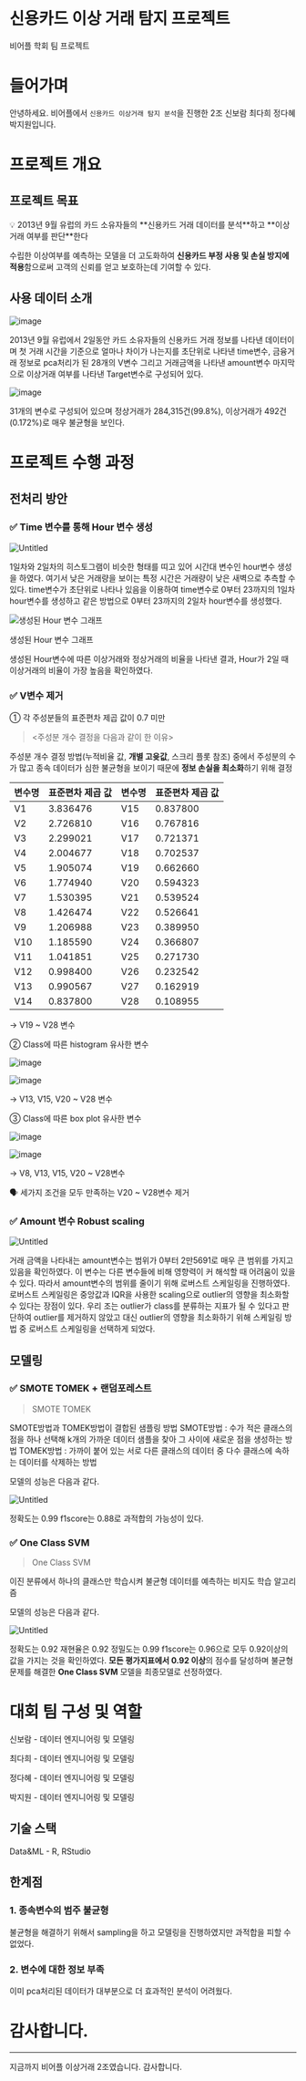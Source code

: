 # 신용카드 이상 거래 탐지 프로젝트
비어플 학회 팀 프로젝트

# 들어가며

안녕하세요. 비어플에서 `신용카드 이상거래 탐지 분석`을 진행한 2조 신보람 최다희 정다혜 박지원입니다.

# 프로젝트 개요

## 프로젝트 목표

<aside>
💡 2013년 9월 유럽의 카드 소유자들의 **신용카드 거래 데이터를 분석**하고 **이상 거래 여부를 판단**한다

</aside>

수립한 이상여부를 예측하는 모델을 더 고도화하여 **신용카드 부정 사용 및 손실 방지에 적용**함으로써 고객의 신뢰를 얻고 보호하는데 기여할 수 있다.

## 사용 데이터 소개

![image](https://github.com/Da-Hye-JUNG/Abnormal-transaction-detection/assets/96599427/1eb8537c-32c8-4001-b28d-50390d47adeb)


2013년 9월 유럽에서 2일동안 카드 소유자들의 신용카드 거래 정보를 나타낸 데이터이며 첫 거래 시간을 기준으로 얼마나 차이가 나는지를 초단위로 나타낸 time변수, 금융거래 정보로 pca처리가 된 28개의 V변수 그리고 거래금액을 나타낸 amount변수 마지막으로 이상거래 여부를 나타낸 Target변수로 구성되어 있다.

![image](https://github.com/Da-Hye-JUNG/Abnormal-transaction-detection/assets/96599427/8ce3f6f9-985f-4b77-bdba-234008ac8c3f)


31개의 변수로 구성되어 있으며 정상거래가 284,315건(99.8%), 이상거래가 492건(0.172%)로 매우 불균형을 보인다.

# 프로젝트 수행 과정

## 전처리 방안

### ✅ Time 변수를 통해 Hour 변수 생성

![Untitled](https://prod-files-secure.s3.us-west-2.amazonaws.com/97ae9738-716c-41e9-8d6a-2e66dca980b9/a82e6975-c4ab-42e0-a07e-5e97b8ad0c6d/Untitled.png)

1일차와 2일차의 히스토그램이 비슷한 형태를 띠고 있어 시간대 변수인 hour변수 생성을 하였다. 여기서 낮은 거래량을 보이는 특정 시간은 거래량이 낮은 새벽으로 추측할 수 있다. time변수가 초단위로 나타나 있음을 이용하여 time변수로 0부터 23까지의 1일차 hour변수를 생성하고 같은 방법으로 0부터 23까지의 2일차 hour변수를 생성했다.

![생성된 Hour 변수 그래프](https://prod-files-secure.s3.us-west-2.amazonaws.com/97ae9738-716c-41e9-8d6a-2e66dca980b9/adbbb789-5e56-4673-8d04-7b957b66e37b/Untitled.png)

생성된 Hour 변수 그래프

생성된 Hour변수에 따른 이상거래와 정상거래의 비율을 나타낸 결과, Hour가 2일 때 이상거래의 비율이 가장 높음을 확인하였다.

### ✅ V변수 제거

①   각 주성분들의 표준편차 제곱 값이 0.7 미만

> <주성분 개수 결정을 다음과 같이 한 이유>

주성분 개수 결정 방법(누적비율 값, **개별 고윳값**, 스크리 플롯 참조) 중에서 주성분의 수가 많고 종속 데이터가 심한 불균형을 보이기 때문에 **정보 손실을 최소화**하기 위해 결정
> 

| 변수명 | 표준편차 제곱 값 | 변수명 | 표준편차 제곱 값 |
| --- | --- | --- | --- |
| V1 | 3.836476 | V15 | 0.837800 |
| V2 | 2.726810 | V16 | 0.767816 |
| V3 | 2.299021 | V17 | 0.721371 |
| V4 | 2.004677 | V18 | 0.702537 |
| V5 | 1.905074 | V19 | 0.662660 |
| V6 | 1.774940 | V20 | 0.594323 |
| V7 | 1.530395 | V21 | 0.539524 |
| V8 | 1.426474 | V22 | 0.526641 |
| V9 | 1.206988 | V23 | 0.389950 |
| V10 | 1.185590 | V24 | 0.366807 |
| V11 | 1.041851 | V25 | 0.271730 |
| V12 | 0.998400 | V26 | 0.232542 |
| V13 | 0.990567 | V27 | 0.162919 |
| V14 | 0.837800 | V28 | 0.108955 |

→ V19 ~ V28 변수

②   Class에 따른 histogram 유사한 변수

![image](https://github.com/Da-Hye-JUNG/Abnormal-transaction-detection/assets/96599427/60231134-1559-4b12-b27e-57624822daea)


![image](https://github.com/Da-Hye-JUNG/Abnormal-transaction-detection/assets/96599427/c39aa967-b248-470d-9e41-21b3d6ff3bdc)


→ V13, V15, V20 ~ V28 변수

③   Class에 따른 box plot 유사한 변수 

![image](https://github.com/Da-Hye-JUNG/Abnormal-transaction-detection/assets/96599427/36e897bc-32b9-4c3a-9362-0717efd20842)


![image](https://github.com/Da-Hye-JUNG/Abnormal-transaction-detection/assets/96599427/9949c861-1d6b-4bab-b895-ab540b61592f)


→ V8, V13, V15, V20 ~ V28변수

<aside>
🗣️ 세가지 조건을 모두 만족하는 V20 ~ V28변수 제거

</aside>

### ✅ Amount 변수 Robust scaling

![Untitled](https://prod-files-secure.s3.us-west-2.amazonaws.com/97ae9738-716c-41e9-8d6a-2e66dca980b9/4ac88662-aa25-47c8-be5b-11bc6d11afe7/Untitled.png)

거래 금액을 나타내는 amount변수는 범위가 0부터 2만5691로 매우 큰 범위를 가지고 있음을 확인하였다. 이 변수는 다른 변수들에 비해 영향력이 커 해석할 때 어려움이 있을 수 있다. 따라서 amount변수의 범위를 줄이기 위해 로버스트 스케일링을 진행하였다.
로버스트 스케일링은 중앙값과 IQR을 사용한 scaling으로 outlier의 영향을 최소화할 수 있다는 장점이 있다. 우리 조는 outlier가 class를 분류하는 지표가 될 수 있다고 판단하여 outlier를 제거하지 않았고 대신 outlier의 영향을 최소화하기 위해 스케일링 방법 중 로버스트 스케일링을 선택하게 되었다.

## 모델링

### ✅ SMOTE TOMEK + 랜덤포레스트

> SMOTE TOMEK

SMOTE방법과 TOMEK방법이 결합된 샘플링 방법
SMOTE방법 : 수가 적은 클래스의 점을 하나 선택해 k개의 가까운 데이터 샘플을 찾아 그 사이에 새로운 점을 생성하는 방법
TOMEK방법 : 가까이 붙어 있는 서로 다른 클래스의 데이터 중 다수 클래스에 속하는 데이터를 삭제하는 방법
> 

모델의 성능은 다음과 같다.

![Untitled](https://prod-files-secure.s3.us-west-2.amazonaws.com/97ae9738-716c-41e9-8d6a-2e66dca980b9/18992091-5332-49f2-b625-4d8211e2ff4d/Untitled.png)

정확도는 0.99 f1score는 0.88로 과적합의 가능성이 있다.

### ✅ One Class SVM

> One Class SVM

이진 분류에서 하나의 클래스만 학습시켜 불균형 데이터를 예측하는 비지도 학습 알고리즘
> 

모델의 성능은 다음과 같다.

![Untitled](https://prod-files-secure.s3.us-west-2.amazonaws.com/97ae9738-716c-41e9-8d6a-2e66dca980b9/fae96099-999f-416c-9c49-0a5ba578dd56/Untitled.png)

정확도는 0.92 재현율은 0.92 정밀도는 0.99 f1score는 0.96으로 모두 0.92이상의 값을 가지는 것을 확인하였다. **모든 평가지표에서 0.92 이상**의 점수를 달성하며 불균형 문제를 해결한 **One Class SVM** 모델을 최종모델로 선정하였다.   

# 대회 팀 구성 및 역할

신보람 - 데이터 엔지니어링 및 모델링

최다희 - 데이터 엔지니어링 및 모델링

정다혜 - 데이터 엔지니어링 및 모델링

박지원 - 데이터 엔지니어링 및 모델링

## 기술 스택

Data&ML - R, RStudio

## 한계점

### 1. 종속변수의 범주 불균형

불균형을 해결하기 위해서 sampling을 하고 모델링을 진행하였지만 과적합을 피할 수 없었다.

### 2. 변수에 대한 정보 부족

이미 pca처리된 데이터가 대부분으로 더 효과적인 분석이 어려웠다.

# 감사합니다.

---

지금까지 비어플 이상거래 2조였습니다. 감사합니다.
